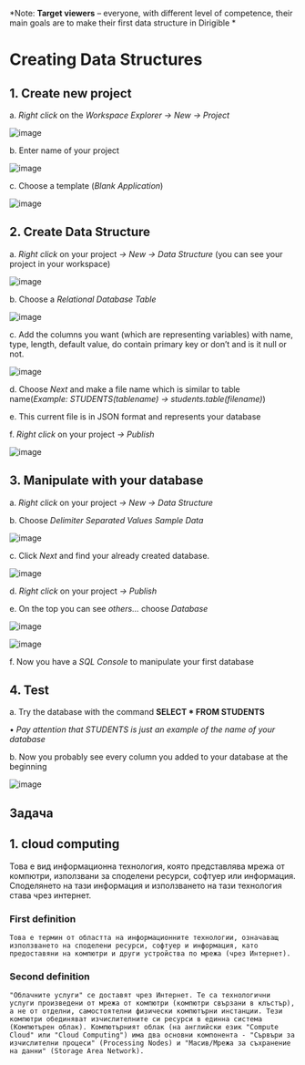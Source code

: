*Note:	**Target viewers** – everyone, with different level of competence, their main goals are to make their first data structure in Dirigible *
# Creating Data Structures

## 1.	Create new project

a.	*Right click* on the *Workspace Explorer -> New -> Project* 

![image](https://github.com/dirigiblelabs/curriculum/blob/master/IvaMilusheva/Images/new-project-2.PNG "newproject")

b.	Enter name of your project 

![image](https://github.com/dirigiblelabs/curriculum/blob/master/IvaMilusheva/Images/enter-nameoftheproject-3.PNG "nameoftheproject")

c.	Choose a template (*Blank Application*)  

![image](https://github.com/dirigiblelabs/curriculum/blob/master/IvaMilusheva/Images/choose-blankapplication-4.PNG "blankapplication")


## 2.	Create Data Structure

a.	*Right click* on your project *-> New -> Data Structure* (you can see your project in your workspace) 
 
 ![image](https://github.com/dirigiblelabs/curriculum/blob/master/IvaMilusheva/Images/new-dataStructure-5.PNG "newdatastr")
 
b.	Choose a *Relational Database Table*

![image](https://github.com/dirigiblelabs/curriculum/blob/master/IvaMilusheva/Images/relation-database-table-6.PNG "relationalDBTable")

c.	Add the columns you want (which are representing variables) with name, type, length, default value, do contain primary key or don’t and is it null or not. 
 
 ![image](https://github.com/dirigiblelabs/curriculum/blob/master/IvaMilusheva/Images/addCol.PNG "columns")
 
d.	Choose *Next* and make a file name which is similar to table name(*Example: STUDENTS(tablename) -> students.table(filename)*)

e.	This current file is in JSON format and represents your database

f.	*Right click* on your project *-> Publish*
 
 ![image](https://github.com/dirigiblelabs/curriculum/blob/master/IvaMilusheva/Images/publishJson.PNG "publishJSON")
 
## 3.	Manipulate with your database

a.	*Right click* on your project *-> New -> Data Structure*

b.	Choose *Delimiter Separated Values Sample Data*
 
 ![image](https://github.com/dirigiblelabs/curriculum/blob/master/IvaMilusheva/Images/Delimitersep___.PNG "delimeterseparated")
 
c.	Click *Next* and find your already created database.
  
  ![image](https://github.com/dirigiblelabs/curriculum/blob/master/IvaMilusheva/Images/chooseYourDB.png "findDB")
  
d.	*Right click* on your project *-> Publish*

e.	On the top you can see *others…* choose *Database*
 
![image](https://github.com/dirigiblelabs/curriculum/blob/master/IvaMilusheva/Images/others.png "others")

![image](https://github.com/dirigiblelabs/curriculum/blob/master/IvaMilusheva/Images/Other_DB.PNG "DB")

f.	Now you have a *SQL Console* to manipulate your first database
 
## 4.	Test

a.	Try the database with the command **SELECT * FROM STUDENTS**

   •	*Pay attention that STUDENTS is just an example of the name of your database*

b.	Now you probably see every column you added to your database at the beginning
 
 ![image](https://github.com/dirigiblelabs/curriculum/blob/master/IvaMilusheva/Images/SELEct.PNG "exmapleofsqlcommands")

## Задача 

## 1. **cloud computing** 

Това е вид информационна технология, която представлява мрежа от компютри, използвани за споделени ресурси, софтуер или информация. Споделянето на тази информация и използването на тази технология става чрез интернет. 

### First definition
	Това е термин от областта на информационните технологии, означаващ използването на споделени ресурси, софтуер и информация, като предоставяни на компютри и други устройства по мрежа (чрез Интернет).


### Second definition
	"Облачните услуги" се доставят чрез Интернет. Те са технологични услуги произведени от мрежа от компютри (компютри свързани в клъстър), а не от отделни, самостоятелни физически компютърни инстанции. Тези компютри обединяват изчислителните си ресурси в единна система (Компютърен облак). Компютърният облак (на английски език "Compute Cloud" или "Cloud Computing") има два основни компонента - "Сървъри за изчислителни процеси" (Processing Nodes) и "Масив/Мрежа за съхранение на данни" (Storage Area Network).
